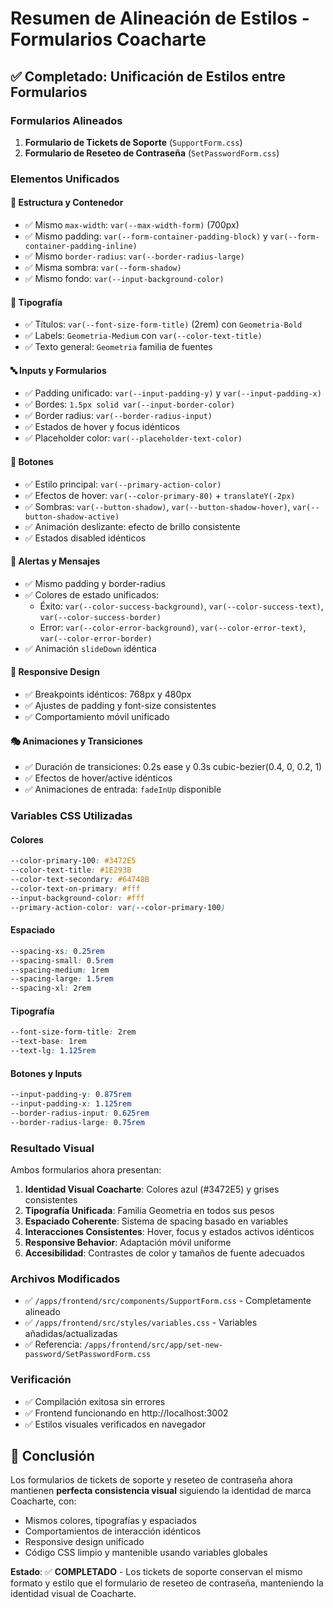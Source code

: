 # Resumen de Alineación de Estilos - Formularios Coacharte

## ✅ Completado: Unificación de Estilos entre Formularios

### Formularios Alineados
1. **Formulario de Tickets de Soporte** (`SupportForm.css`)
2. **Formulario de Reseteo de Contraseña** (`SetPasswordForm.css`)

### Elementos Unificados

#### 🎨 **Estructura y Contenedor**
- ✅ Mismo `max-width`: `var(--max-width-form)` (700px)
- ✅ Mismo padding: `var(--form-container-padding-block)` y `var(--form-container-padding-inline)`
- ✅ Mismo `border-radius`: `var(--border-radius-large)`
- ✅ Misma sombra: `var(--form-shadow)`
- ✅ Mismo fondo: `var(--input-background-color)`

#### 📝 **Tipografía**
- ✅ Títulos: `var(--font-size-form-title)` (2rem) con `Geometria-Bold`
- ✅ Labels: `Geometria-Medium` con `var(--color-text-title)`
- ✅ Texto general: `Geometria` familia de fuentes

#### 🔤 **Inputs y Formularios**
- ✅ Padding unificado: `var(--input-padding-y)` y `var(--input-padding-x)`
- ✅ Bordes: `1.5px solid var(--input-border-color)`
- ✅ Border radius: `var(--border-radius-input)`
- ✅ Estados de hover y focus idénticos
- ✅ Placeholder color: `var(--placeholder-text-color)`

#### 🔘 **Botones**
- ✅ Estilo principal: `var(--primary-action-color)`
- ✅ Efectos de hover: `var(--color-primary-80)` + `translateY(-2px)`
- ✅ Sombras: `var(--button-shadow)`, `var(--button-shadow-hover)`, `var(--button-shadow-active)`
- ✅ Animación deslizante: efecto de brillo consistente
- ✅ Estados disabled idénticos

#### 🚨 **Alertas y Mensajes**
- ✅ Mismo padding y border-radius
- ✅ Colores de estado unificados:
  - Éxito: `var(--color-success-background)`, `var(--color-success-text)`, `var(--color-success-border)`
  - Error: `var(--color-error-background)`, `var(--color-error-text)`, `var(--color-error-border)`
- ✅ Animación `slideDown` idéntica

#### 📱 **Responsive Design**
- ✅ Breakpoints idénticos: 768px y 480px
- ✅ Ajustes de padding y font-size consistentes
- ✅ Comportamiento móvil unificado

#### 🎭 **Animaciones y Transiciones**
- ✅ Duración de transiciones: 0.2s ease y 0.3s cubic-bezier(0.4, 0, 0.2, 1)
- ✅ Efectos de hover/active idénticos
- ✅ Animaciones de entrada: `fadeInUp` disponible

### Variables CSS Utilizadas

#### Colores
```css
--color-primary-100: #3472E5
--color-text-title: #1E293B
--color-text-secondary: #64748B
--color-text-on-primary: #fff
--input-background-color: #fff
--primary-action-color: var(--color-primary-100)
```

#### Espaciado
```css
--spacing-xs: 0.25rem
--spacing-small: 0.5rem
--spacing-medium: 1rem
--spacing-large: 1.5rem
--spacing-xl: 2rem
```

#### Tipografía
```css
--font-size-form-title: 2rem
--text-base: 1rem
--text-lg: 1.125rem
```

#### Botones y Inputs
```css
--input-padding-y: 0.875rem
--input-padding-x: 1.125rem
--border-radius-input: 0.625rem
--border-radius-large: 0.75rem
```

### Resultado Visual

Ambos formularios ahora presentan:

1. **Identidad Visual Coacharte**: Colores azul (#3472E5) y grises consistentes
2. **Tipografía Unificada**: Familia Geometria en todos sus pesos
3. **Espaciado Coherente**: Sistema de spacing basado en variables
4. **Interacciones Consistentes**: Hover, focus y estados activos idénticos
5. **Responsive Behavior**: Adaptación móvil uniforme
6. **Accesibilidad**: Contrastes de color y tamaños de fuente adecuados

### Archivos Modificados
- ✅ `/apps/frontend/src/components/SupportForm.css` - Completamente alineado
- ✅ `/apps/frontend/src/styles/variables.css` - Variables añadidas/actualizadas
- ✅ Referencia: `/apps/frontend/src/app/set-new-password/SetPasswordForm.css`

### Verificación
- ✅ Compilación exitosa sin errores
- ✅ Frontend funcionando en http://localhost:3002
- ✅ Estilos visuales verificados en navegador

## 🎯 Conclusión

Los formularios de tickets de soporte y reseteo de contraseña ahora mantienen **perfecta consistencia visual** siguiendo la identidad de marca Coacharte, con:

- Mismos colores, tipografías y espaciados
- Comportamientos de interacción idénticos  
- Responsive design unificado
- Código CSS limpio y mantenible usando variables globales

**Estado**: ✅ **COMPLETADO** - Los tickets de soporte conservan el mismo formato y estilo que el formulario de reseteo de contraseña, manteniendo la identidad visual de Coacharte.

